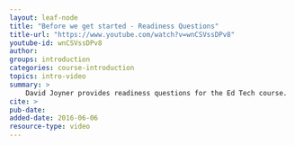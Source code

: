 ```yaml
---
layout: leaf-node
title: "Before we get started - Readiness Questions"
title-url: "https://www.youtube.com/watch?v=wnCSVssDPv8"
youtube-id: wnCSVssDPv8
author: 
groups: introduction
categories: course-introduction
topics: intro-video
summary: >
    David Joyner provides readiness questions for the Ed Tech course.
cite: >
pub-date: 
added-date: 2016-06-06
resource-type: video
---
```


